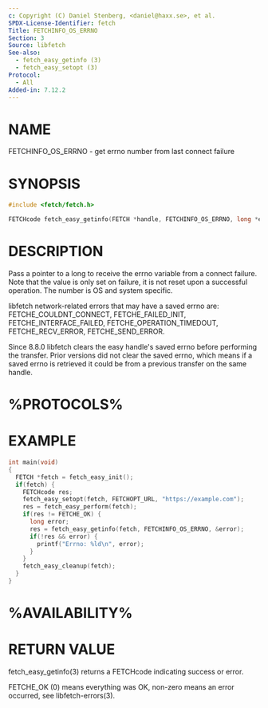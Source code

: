 ```yaml
---
c: Copyright (C) Daniel Stenberg, <daniel@haxx.se>, et al.
SPDX-License-Identifier: fetch
Title: FETCHINFO_OS_ERRNO
Section: 3
Source: libfetch
See-also:
  - fetch_easy_getinfo (3)
  - fetch_easy_setopt (3)
Protocol:
  - All
Added-in: 7.12.2
---
```


# NAME

FETCHINFO_OS_ERRNO - get errno number from last connect failure

# SYNOPSIS

~~~c
#include <fetch/fetch.h>

FETCHcode fetch_easy_getinfo(FETCH *handle, FETCHINFO_OS_ERRNO, long *errnop);
~~~

# DESCRIPTION

Pass a pointer to a long to receive the errno variable from a connect failure.
Note that the value is only set on failure, it is not reset upon a successful
operation. The number is OS and system specific.

libfetch network-related errors that may have a saved errno are:
FETCHE_COULDNT_CONNECT, FETCHE_FAILED_INIT, FETCHE_INTERFACE_FAILED,
FETCHE_OPERATION_TIMEDOUT, FETCHE_RECV_ERROR, FETCHE_SEND_ERROR.

Since 8.8.0 libfetch clears the easy handle's saved errno before performing the
transfer. Prior versions did not clear the saved errno, which means if a saved
errno is retrieved it could be from a previous transfer on the same handle.

# %PROTOCOLS%

# EXAMPLE

~~~c
int main(void)
{
  FETCH *fetch = fetch_easy_init();
  if(fetch) {
    FETCHcode res;
    fetch_easy_setopt(fetch, FETCHOPT_URL, "https://example.com");
    res = fetch_easy_perform(fetch);
    if(res != FETCHE_OK) {
      long error;
      res = fetch_easy_getinfo(fetch, FETCHINFO_OS_ERRNO, &error);
      if(!res && error) {
        printf("Errno: %ld\n", error);
      }
    }
    fetch_easy_cleanup(fetch);
  }
}
~~~

# %AVAILABILITY%

# RETURN VALUE

fetch_easy_getinfo(3) returns a FETCHcode indicating success or error.

FETCHE_OK (0) means everything was OK, non-zero means an error occurred, see
libfetch-errors(3).
